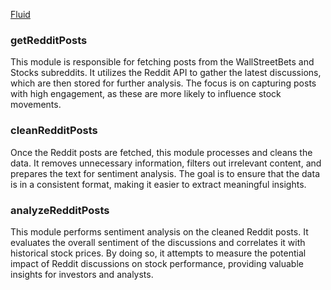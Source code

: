  [Fluid](https://withfluid.com/)


### getRedditPosts

This module is responsible for fetching posts from the WallStreetBets and Stocks subreddits. It utilizes the Reddit API to gather the latest discussions, which are then stored for further analysis. The focus is on capturing posts with high engagement, as these are more likely to influence stock movements.

### cleanRedditPosts

Once the Reddit posts are fetched, this module processes and cleans the data. It removes unnecessary information, filters out irrelevant content, and prepares the text for sentiment analysis. The goal is to ensure that the data is in a consistent format, making it easier to extract meaningful insights.

### analyzeRedditPosts

This module performs sentiment analysis on the cleaned Reddit posts. It evaluates the overall sentiment of the discussions and correlates it with historical stock prices. By doing so, it attempts to measure the potential impact of Reddit discussions on stock performance, providing valuable insights for investors and analysts.
